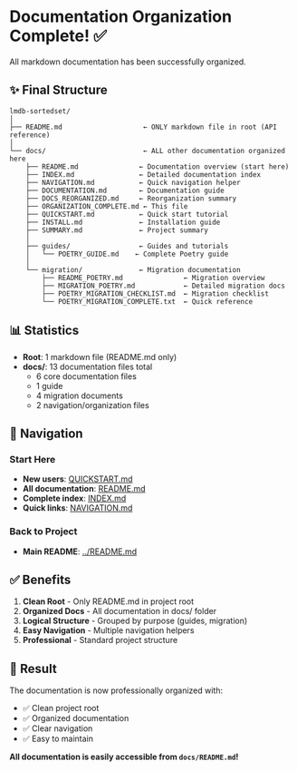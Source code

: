 # Documentation Organization Complete! ✅

All markdown documentation has been successfully organized.

## ✨ Final Structure

```
lmdb-sortedset/
│
├── README.md                    ← ONLY markdown file in root (API reference)
│
└── docs/                        ← ALL other documentation organized here
    ├── README.md               ← Documentation overview (start here)
    ├── INDEX.md                ← Detailed documentation index
    ├── NAVIGATION.md           ← Quick navigation helper
    ├── DOCUMENTATION.md        ← Documentation guide
    ├── DOCS_REORGANIZED.md     ← Reorganization summary
    ├── ORGANIZATION_COMPLETE.md ← This file
    ├── QUICKSTART.md           ← Quick start tutorial
    ├── INSTALL.md              ← Installation guide
    ├── SUMMARY.md              ← Project summary
    │
    ├── guides/                 ← Guides and tutorials
    │   └── POETRY_GUIDE.md    ← Complete Poetry guide
    │
    └── migration/              ← Migration documentation
        ├── README_POETRY.md               ← Migration overview
        ├── MIGRATION_POETRY.md            ← Detailed migration docs
        ├── POETRY_MIGRATION_CHECKLIST.md  ← Migration checklist
        └── POETRY_MIGRATION_COMPLETE.txt  ← Quick reference
```

## 📊 Statistics

- **Root**: 1 markdown file (README.md only)
- **docs/**: 13 documentation files total
  - 6 core documentation files
  - 1 guide
  - 4 migration documents
  - 2 navigation/organization files

## 🎯 Navigation

### Start Here
- **New users**: [QUICKSTART.md](QUICKSTART.md)
- **All documentation**: [README.md](README.md)
- **Complete index**: [INDEX.md](INDEX.md)
- **Quick links**: [NAVIGATION.md](NAVIGATION.md)

### Back to Project
- **Main README**: [../README.md](../README.md)

## ✅ Benefits

1. **Clean Root** - Only README.md in project root
2. **Organized Docs** - All documentation in docs/ folder
3. **Logical Structure** - Grouped by purpose (guides, migration)
4. **Easy Navigation** - Multiple navigation helpers
5. **Professional** - Standard project structure

## 🎉 Result

The documentation is now professionally organized with:
- ✅ Clean project root
- ✅ Organized documentation
- ✅ Clear navigation
- ✅ Easy to maintain

**All documentation is easily accessible from `docs/README.md`!**

